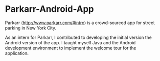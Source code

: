 # Parkarr-Android-App

Parkarr (http://www.parkarr.com/#intro) is a crowd-sourced app for street parking in New York City.

As an intern for Parkarr, I contributed to developing the initial version the Android version of the app. I taught myself Java and the Android development environment to implement the welcome tour for the application.
